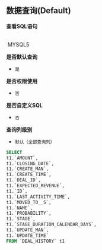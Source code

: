 ## 数据查询(Default) <!-- {docsify-ignore-all} -->



<p class="panel-title"><b>查看SQL语句</b></p>
<br>

<el-row>
&nbsp;<el-tag @click="MYSQL5 = true">MYSQL5</el-tag>
</el-row>

<br>
<p class="panel-title"><b>是否默认查询</b></p>

* `是`

<p class="panel-title"><b>是否权限使用</b></p>

* `否`

<p class="panel-title"><b>是否自定义SQL</b></p>

* `否`

<p class="panel-title"><b>查询列级别</b></p>

* `默认（全部查询列）`






<el-dialog v-model="MYSQL5" title="MYSQL5">

```sql
SELECT
t1.`AMOUNT`,
t1.`CLOSING_DATE`,
t1.`CREATE_MAN`,
t1.`CREATE_TIME`,
t1.`DEAL_ID`,
t1.`EXPECTED_REVENUE`,
t1.`ID`,
t1.`LAST_ACTIVITY_TIME`,
t1.`MOVED_TO__S`,
t1.`NAME`,
t1.`PROBABILITY`,
t1.`STAGE`,
t1.`STAGE_DURATION_CALENDAR_DAYS`,
t1.`UPDATE_MAN`,
t1.`UPDATE_TIME`
FROM `DEAL_HISTORY` t1 


```

</el-dialog>

<script>
 const { createApp } = Vue
  createApp({
    data() {
      return {
                MYSQL5 : false
        
      }
    },
    methods: {
    }
  }).use(ElementPlus).mount('#app')
</script>
